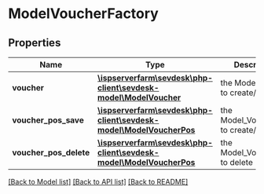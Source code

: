 # ModelVoucherFactory

## Properties
Name | Type | Description | Notes
------------ | ------------- | ------------- | -------------
**voucher** | [**\ispserverfarm\sevdesk\php-client\sevdesk-model\ModelVoucher**](ModelVoucher.md) | the Model_Voucher to create/update | [optional] 
**voucher_pos_save** | [**\ispserverfarm\sevdesk\php-client\sevdesk-model\ModelVoucherPos**](ModelVoucherPos.md) | the Model_VoucherPos to create/update | [optional] 
**voucher_pos_delete** | [**\ispserverfarm\sevdesk\php-client\sevdesk-model\ModelVoucherPos**](ModelVoucherPos.md) | the Model_VoucherPos to delete | [optional] 

[[Back to Model list]](../README.md#documentation-for-models) [[Back to API list]](../README.md#documentation-for-api-endpoints) [[Back to README]](../README.md)


